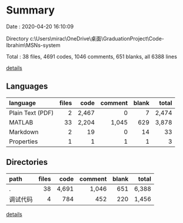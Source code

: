 # Summary

Date : 2020-04-20 16:10:09

Directory c:\Users\mirac\OneDrive\桌面\GraduationProject\Code-Ibrahim\MSNs-system

Total : 38 files,  4691 codes, 1046 comments, 651 blanks, all 6388 lines

[details](details.md)

## Languages
| language | files | code | comment | blank | total |
| :--- | ---: | ---: | ---: | ---: | ---: |
| Plain Text (PDF) | 2 | 2,467 | 0 | 7 | 2,474 |
| MATLAB | 33 | 2,204 | 1,045 | 629 | 3,878 |
| Markdown | 2 | 19 | 0 | 14 | 33 |
| Properties | 1 | 1 | 1 | 1 | 3 |

## Directories
| path | files | code | comment | blank | total |
| :--- | ---: | ---: | ---: | ---: | ---: |
| . | 38 | 4,691 | 1,046 | 651 | 6,388 |
| 调试代码 | 4 | 784 | 452 | 220 | 1,456 |

[details](details.md)